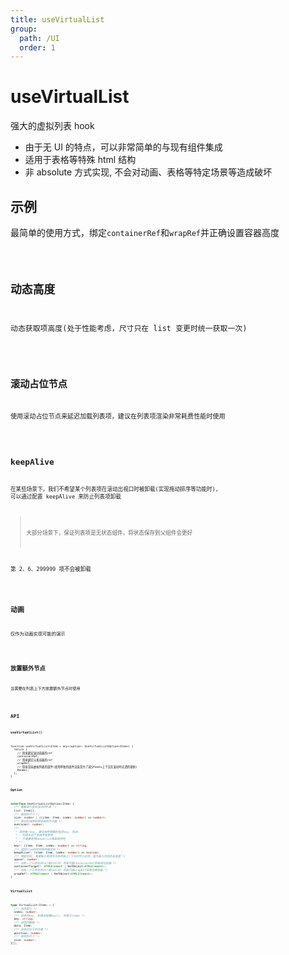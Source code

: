 ```yaml
---
title: useVirtualList
group:
  path: /UI
  order: 1
---
```


# useVirtualList

强大的虚拟列表 hook

- 由于无 UI 的特点，可以非常简单的与现有组件集成
- 适用于表格等特殊 html 结构
- 非 absolute 方式实现, 不会对动画、表格等特定场景等造成破坏

## 示例

最简单的使用方式，绑定`containerRef`和`wrapRef`并正确设置容器高度

<code src="./useVirtualList.demo.tsx" />

## 动态高度

动态获取项高度(处于性能考虑，尺寸只在 list 变更时统一获取一次)

<code src="./useVirtualList.dynamic.demo.tsx" />

## 滚动占位节点

使用滚动占位节点来延迟加载列表项，建议在列表项渲染非常耗费性能时使用

<code src="./useVirtualList.scrolling.demo.tsx" />

## keepAlive

在某些场景下，我们不希望某个列表项在滚动出视口时被卸载(实现拖动排序等功能时), 可以通过配置 keepAlive 来防止列表项卸载

> 大部分场景下，保证列表项是无状态组件，将状态保存到父组件会更好

第 2、6、299999 项不会被卸载

<code src="./useVirtualList.keepAlive.demo.tsx" />

## 动画

仅作为动画实现可能的演示

<code src="./useVirtualList.anime.demo.tsx" />

## 放置额外节点

当需要在列表上下方放置额外节点时使用

<code src="./useVirtualList.plh.demo.tsx" />

## API

**useVirtualList()**

```tsx | pure
function useVirtualList<Item = any>(option: UseVirtualListOption<Item>) {
  return {
    // 用来绑定滚动容器的ref
    containerRef,
    // 用来绑定元素容器的ref
    wrapRef,
    // 用来渲染虚拟列表的组件(使用单独的组件渲染是为了减少hooks上下文在滚动时无谓的更新)
    Render,
  };
}
```

**Option**

```ts
interface UseVirtualListOption<Item> {
  /** 需要进行虚拟滚动的列表 */
  list: Item[];
  /** 每项的尺寸 */
  size: number | ((item: Item, index: number) => number);
  /** 滚动区域两侧预渲染的节点数 */
  overscan?: number;
  /**
   * 项的唯一key, 建议始终明确的指定key, 除非:
   * - 列表永远不会排序或更改
   * - 不需要使用keepAlive等高级特性
   * */
  key?: (item: Item, index: number) => string;
  /** 返回true的项将始终被渲染 */
  keepAlive?: (item: Item, index: number) => boolean;
  /** 预留空间, 需要插入其他节点到列表上/下方时传入此项，值为插入内容的总高度 */
  space?: number;
  /** 当有一个已存在的ref或html时，用来代替containerRef获取滚动容器 */
  containerTarget?: HTMLElement | RefObject<HTMLElement>;
  /** 当有一个已存在的ref或html时，用来代替wrapRef获取包裹容器 */
  wrapRef?: HTMLElement | RefObject<HTMLElement>;
}
```

**VirtualList**

```ts
type VirtualList<Item> = {
  /** 该项索引 */
  index: number;
  /** 该项的key, 如果未配置key(), 则等于index */
  key: string;
  /** 该项的数据 */
  data: Item;
  /** 应该应位于的位置 */
  position: number;
  /** 改项的尺寸 */
  size: number;
}[];
```
